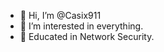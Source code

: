 - 👋 Hi, I’m @Casix911
- 👀 I’m interested in everything. 
- 🌱 Educated in Network Security.

<!---
Casix911/Casix911 is a ✨ special ✨ repository because its `README.md` (this file) appears on your GitHub profile.
You can click the Preview link to take a look at your changes.
--->
